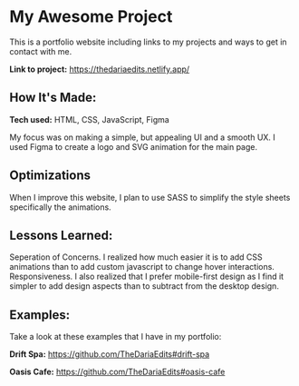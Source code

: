 # My Awesome Project
This is a portfolio website including links to my projects and ways to get in contact with me.

**Link to project:** https://thedariaedits.netlify.app/

## How It's Made:

**Tech used:** HTML, CSS, JavaScript, Figma

My focus was on making a simple, but appealing UI and a smooth UX. I used Figma to create a logo and SVG animation for the main page.

## Optimizations
When I improve this website, I plan to use SASS to simplify the style sheets specifically the animations. 

## Lessons Learned:

Seperation of Concerns. I realized how much easier it is to add CSS animations than to add custom javascript to change hover interactions. 
Responsiveness. I also realized that I prefer mobile-first design as I find it simpler to add design aspects than to subtract from the desktop design.

## Examples:
Take a look at these examples that I have in my portfolio:

**Drift Spa:** https://github.com/TheDariaEdits#drift-spa

**Oasis Cafe:** https://github.com/TheDariaEdits#oasis-cafe
